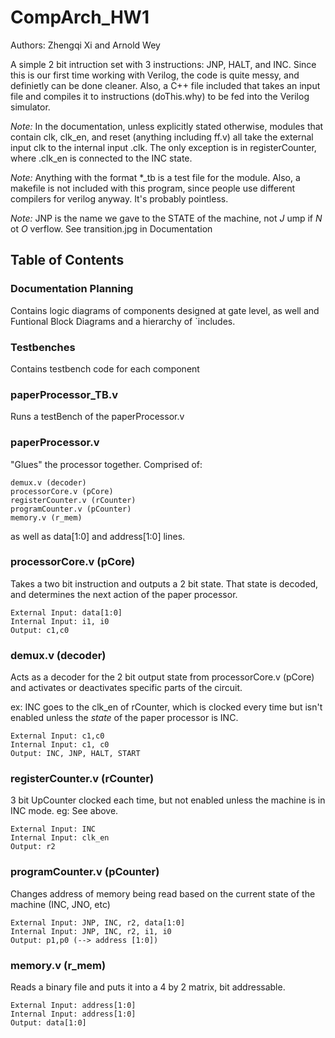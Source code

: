 # CompArch_HW1
Authors: Zhengqi Xi and Arnold Wey

A simple 2 bit intruction set with 3 instructions: JNP, HALT, and INC. Since this is our first time working with Verilog, the code is quite messy, and definietly can be done cleaner. Also, a C++ file included that takes an input file and compiles it to instructions (doThis.why) to be fed into the Verilog simulator.

*Note:* In the documentation, unless explicitly stated otherwise, modules that contain clk, clk_en, and reset (anything including ff.v) all take the external input clk to the internal input .clk. The only exception is in registerCounter, where .clk\_en  is connected to the INC state.

*Note:* Anything with the format *_tb is a test file for the module. Also, a makefile is not included with this program, since people use different compilers for verilog anyway. It's probably pointless. 

*Note:* JNP is the name we gave to the STATE of the machine, not _J_ ump if _N_ ot _O_ verflow. See transition.jpg in Documentation

## Table of Contents

### Documentation Planning 
Contains logic diagrams of components designed at gate level, as well and Funtional Block Diagrams and a hierarchy of \`includes. 

### Testbenches

Contains testbench code for each component

### paperProcessor_TB.v 
Runs a testBench of the paperProcessor.v

### paperProcessor.v 
"Glues" the processor together. Comprised of: 

	demux.v (decoder)
	processorCore.v (pCore)
	registerCounter.v (rCounter)
	programCounter.v (pCounter)
	memory.v (r_mem)
as well as data[1:0] and address[1:0] lines.

### processorCore.v (pCore)
Takes a two bit instruction and outputs a 2 bit state. That state is decoded, and determines the next action of the paper processor.

	External Input: data[1:0]
	Internal Input: i1, i0
	Output: c1,c0

### demux.v (decoder)
Acts as a decoder for the 2 bit output state from processorCore.v (pCore) and activates or deactivates specific parts of the circuit. 

ex: INC goes to the clk\_en of rCounter, which is clocked every time but isn't enabled unless the _state_ of the paper processor is INC. 

	External Input: c1,c0 
	Internal Input: c1, c0
	Output: INC, JNP, HALT, START

### registerCounter.v (rCounter)
3 bit UpCounter clocked each time, but not enabled unless the machine is in INC mode. eg: See above. 

	External Input: INC
	Internal Input: clk_en
	Output: r2

### programCounter.v (pCounter)
Changes address of memory being read based on the current state of the machine (INC, JNO, etc)

	External Input: JNP, INC, r2, data[1:0]
	Internal Input: JNP, INC, r2, i1, i0
	Output: p1,p0 (--> address [1:0])

### memory.v (r_mem)
Reads a binary file and puts it into a 4 by 2 matrix, bit addressable. 

	External Input: address[1:0] 
	Internal Input: address[1:0]
	Output: data[1:0]
